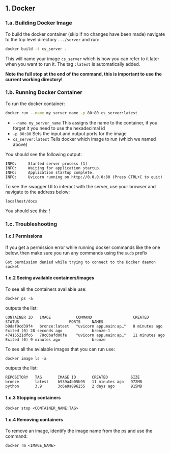 ## 1. Docker
### 1.a. Building Docker Image
To build the docker container (skip if no changes have been made) navigate to the top level directory `.../server` and run:
```bash
docker build -t cs_server .
```
This will name your image `cs_server` which is how you can refer to it later when you want to run it.  The tag `:latest` is automatically added.

**Note the full stop at the end of the command, this is important to use the current working directory!**

### 1.b. Running Docker Container
To run the docker container:
```bash
docker run --name my_server_name -p 80:80 cs_server:latest
```

+ `--name my_server_name` This assigns the name to the container, if you forget it you need to use the hexadecimal id 
+ `-p 80:80` Sets the input and output ports for the image
+ `cs_server:latest` Tells docker which image to run (which we named above)

You should see the following output:
```
INFO:     Started server process [1]
INFO:     Waiting for application startup.
INFO:     Application startup complete.
INFO:     Uvicorn running on http://0.0.0.0:80 (Press CTRL+C to quit)
```
To see the swagger UI to interact with the server, use your browser and navigate to the address below:
```
localhost/docs
```
You should see this:
!

### 1.c. Troubleshooting

#### 1.c.1 Permissions
If you get a permission error while running docker commands like the one below, then make sure you run any commands using the `sudo` prefix
```commandline
Got permission denied while trying to connect to the Docker daemon socket
```

#### 1.c.2 Seeing available containers/images
To see all the containers available use:
```
docker ps -a
```
outputs the list:
```
CONTAINER ID   IMAGE           COMMAND                  CREATED          STATUS                      PORTS     NAMES
b9daf9cd39f4   bronze:latest   "uvicorn app.main:ap…"   8 minutes ago    Exited (0) 28 seconds ago             bronze-1
47415521dfc6   78c0bafd00fe    "uvicorn app.main:ap…"   11 minutes ago   Exited (0) 9 minutes ago              bronze
```

To see all the avialable images that you can run use:
```
docker image ls -a
```
outputs the list:
```
REPOSITORY   TAG       IMAGE ID       CREATED          SIZE
bronze       latest    b939a4b05b95   11 minutes ago   972MB
python       3.9       3c6a9a896255   2 days ago       915MB
```

#### 1.c.3 Stopping containers
```
docker stop <CONTAINER_NAME:TAG>
```

#### 1.c.4 Removing containers
To remove an image, identify the image name from the ps and use the command:
```
docker rm <IMAGE_NAME>
```



